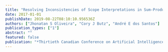 ```yaml
---
title: "Resolving Inconsistencies of Scope Interpretations in Sum-Product Networks"
date: 2017-01-01
publishDate: 2019-08-22T08:10:10.956536Z
authors: ["Jhonatan S Oliveira", "Cory J Butz", "André E dos Santos"]
publication_types: ["1"]
abstract: ""
featured: false
publication: "*Thirtieth Canadian Conference on Artificial Intelligence (AI)*"
---
```


